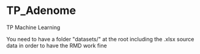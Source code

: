 # TP_Adenome
TP Machine Learning

You need to have a folder "datasets/" at the root including the .xlsx source data in order to have the RMD work fine
